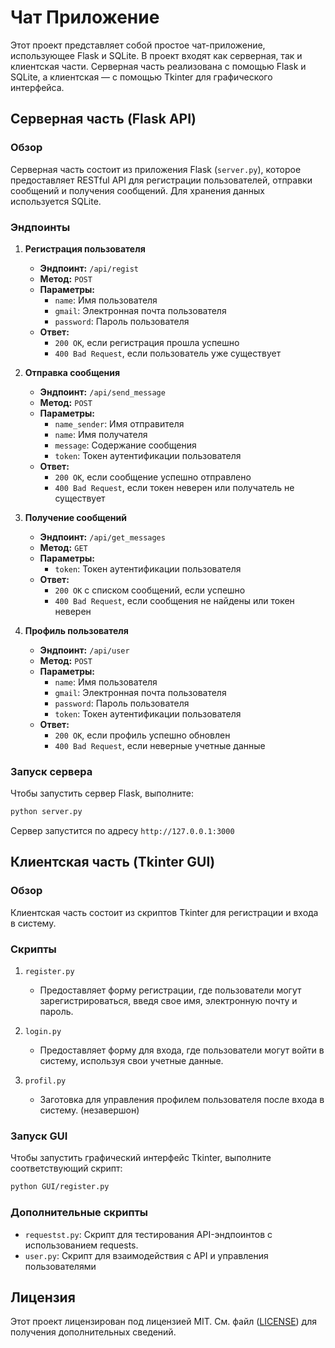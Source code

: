 # Чат Приложение

Этот проект представляет собой простое чат-приложение, использующее Flask и SQLite. В проект входят как серверная, так и клиентская части. Серверная часть реализована с помощью Flask и SQLite, а клиентская — с помощью Tkinter для графического интерфейса.

## Серверная часть (Flask API)

### Обзор

Серверная часть состоит из приложения Flask (`server.py`), которое предоставляет RESTful API для регистрации пользователей, отправки сообщений и получения сообщений. Для хранения данных используется SQLite.

### Эндпоинты

1. **Регистрация пользователя**
   - **Эндпоинт:** `/api/regist`
   - **Метод:** `POST`
   - **Параметры:**
     - `name`: Имя пользователя
     - `gmail`: Электронная почта пользователя
     - `password`: Пароль пользователя
   - **Ответ:** 
     - `200 OK`, если регистрация прошла успешно
     - `400 Bad Request`, если пользователь уже существует

2. **Отправка сообщения**
   - **Эндпоинт:** `/api/send_message`
   - **Метод:** `POST`
   - **Параметры:**
     - `name_sender`: Имя отправителя
     - `name`: Имя получателя
     - `message`: Содержание сообщения
     - `token`: Токен аутентификации пользователя
   - **Ответ:** 
     - `200 OK`, если сообщение успешно отправлено
     - `400 Bad Request`, если токен неверен или получатель не существует

3. **Получение сообщений**
   - **Эндпоинт:** `/api/get_messages`
   - **Метод:** `GET`
   - **Параметры:**
     - `token`: Токен аутентификации пользователя
   - **Ответ:**
     - `200 OK` с списком сообщений, если успешно
     - `400 Bad Request`, если сообщения не найдены или токен неверен

4. **Профиль пользователя**
   - **Эндпоинт:** `/api/user`
   - **Метод:** `POST`
   - **Параметры:**
     - `name`: Имя пользователя
     - `gmail`: Электронная почта пользователя
     - `password`: Пароль пользователя
     - `token`: Токен аутентификации пользователя
   - **Ответ:**
     - `200 OK`, если профиль успешно обновлен
     - `400 Bad Request`, если неверные учетные данные

### Запуск сервера

Чтобы запустить сервер Flask, выполните:

```bash
python server.py
```

Сервер запустится по адресу `http://127.0.0.1:3000`

## Клиентская часть (Tkinter GUI)

### Обзор 

Клиентская часть состоит из скриптов Tkinter для регистрации и входа в систему.

### Скрипты

1. `register.py`
    - Предоставляет форму регистрации, где пользователи могут зарегистрироваться, введя свое имя, электронную почту и пароль.

2. `login.py`
    - Предоставляет форму для входа, где пользователи могут войти в систему, используя свои учетные данные.

3. `profil.py`
    - Заготовка для управления профилем пользователя после входа в систему. (незавершон)

### Запуск GUI

Чтобы запустить графический интерфейс Tkinter, выполните соответствующий скрипт:
```bash
python GUI/register.py
```

### Дополнительные скрипты
- `requestst.py`: Скрипт для тестирования API-эндпоинтов с использованием requests.
- `user.py`: Скрипт для взаимодействия с API и управления пользователями

## Лицензия

Этот проект лицензирован под лицензией MIT. См. файл ([LICENSE](https://github.com/MAGNAT12/chat/blob/main/LICENSE)) для получения дополнительных сведений.